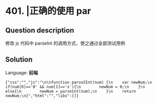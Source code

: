# 401. |正确的使用 par

## Question description


修改 js 代码中 parseInt 的调用方式，使之通过全部测试用例


## Solution

Language: **前端**

```前端
{"css":"","js":"\n\nfunction parse2Int(num) {\n    var newNum;\n    if(num[0]=='0' && num[1]=='x'){\n        newNum = 0;\n    }\n    else{\n        newNum = parseInt(num);\n    }\n    return newNum;\n}","html":"","libs":[]}
```


